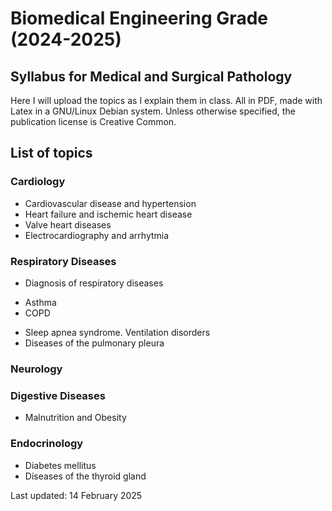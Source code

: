 # Biomedical Engineering Grade (2024-2025)
## Syllabus for Medical and Surgical Pathology

Here I will upload the topics as I explain them in class. All in PDF, made with Latex in a GNU/Linux Debian system. Unless otherwise specified, the publication license is Creative Common.

 ## List of topics

 ### Cardiology

- Cardiovascular disease and hypertension
- Heart failure and ischemic heart disease
- Valve heart diseases
- Electrocardiography and arrhytmia

 ### Respiratory Diseases
 
- Diagnosis of respiratory diseases
<!--- - Upper respiratory infections -->
<!--- - Lower respiratory infections: Pneumonia and Acute bronchitis -->
<!--- - Lower Respiratory Infections: Bronchiectasis and Lung abscess -->
- Asthma
- COPD
<!--- - Thromboembolic events (deep venous thrombosis and pulmonary embolism) -->
- Sleep apnea syndrome. Ventilation disorders
- Diseases of the pulmonary pleura
<!--- - Lung cancer -->

 ### Neurology
 
<!---  - Approach to Neurology -->
<!--- - Cerebrovascular Diseases -->
<!---  - Dementia and Cognitive Disorders -->
<!---  - Seizures and Epilepsy -->

### Digestive Diseases

<!---  - Pancreas diseases -->
<!---  - Bile Duct Diseases -->
- Malnutrition and Obesity

### Endocrinology

- Diabetes mellitus
- Diseases of the thyroid gland
 
 Last updated: 14 February 2025
